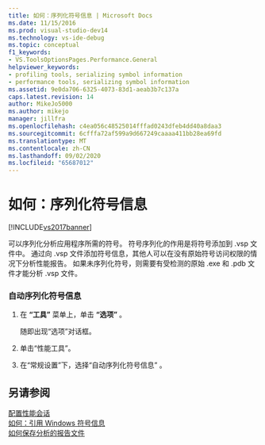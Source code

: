 ```yaml
---
title: 如何：序列化符号信息 | Microsoft Docs
ms.date: 11/15/2016
ms.prod: visual-studio-dev14
ms.technology: vs-ide-debug
ms.topic: conceptual
f1_keywords:
- VS.ToolsOptionsPages.Performance.General
helpviewer_keywords:
- profiling tools, serializing symbol information
- performance tools, serializing symbol information
ms.assetid: 9e0da706-6325-4073-83d1-aeab3b7c137a
caps.latest.revision: 14
author: MikeJo5000
ms.author: mikejo
manager: jillfra
ms.openlocfilehash: c4ea056c48525014fffad0243dfeb4dd40a8daa3
ms.sourcegitcommit: 6cfffa72af599a9d667249caaaa411bb28ea69fd
ms.translationtype: MT
ms.contentlocale: zh-CN
ms.lasthandoff: 09/02/2020
ms.locfileid: "65687012"
---
```

# <a name="how-to-serialize-symbol-information"></a>如何：序列化符号信息
[!INCLUDE[vs2017banner](../includes/vs2017banner.md)]

可以序列化分析应用程序所需的符号。 符号序列化的作用是将符号添加到 .vsp 文件中。 通过向 .vsp 文件添加符号信息，其他人可以在没有原始符号访问权限的情况下分析性能报告。 如果未序列化符号，则需要有受检测的原始 .exe 和 .pdb 文件才能分析 .vsp 文件。  
  
### <a name="to-automatically-serialize-symbol-information"></a>自动序列化符号信息  
  
1. 在 **“工具”** 菜单上，单击 **“选项”** 。  
  
     随即出现“选项”对话框。  
  
2. 单击“性能工具”。  
  
3. 在“常规设置”下，选择“自动序列化符号信息” 。  
  
## <a name="see-also"></a>另请参阅  
 [配置性能会话](../profiling/configuring-performance-sessions.md)   
 [如何：引用 Windows 符号信息](../profiling/how-to-reference-windows-symbol-information.md)   
 [如何保存分析的报告文件](https://msdn.microsoft.com/0340ddde-caf4-48ac-8af3-d15dcdade556)
